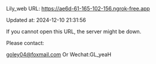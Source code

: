 Lily_web URL: https://ae6d-61-165-102-156.ngrok-free.app

Updated at: 2024-12-10 21:31:56

If you cannot open this URL, the server might be down.

Please contact: 

goley04@foxmail.com Or Wechat:GL_yeaH
